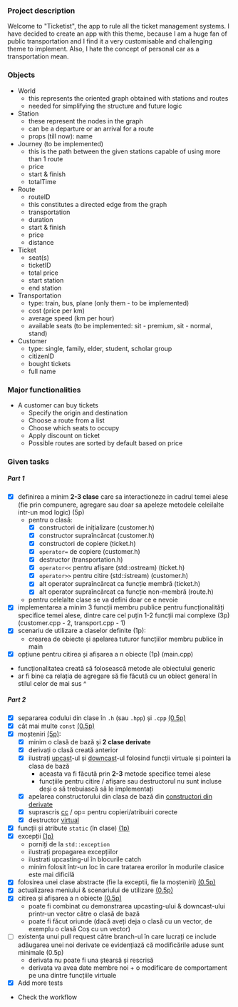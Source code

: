 ### Project description
Welcome to "Ticketist", the app to rule all the ticket management systems. I have decided to create an app with this theme, because I am a huge fan of public transportation and I find it a very customisable and challenging theme to implement. Also, I hate the concept of personal car as a transportation mean.

### Objects
* World
  - this represents the oriented graph obtained with stations and routes
  - needed for simplifying the structure and future logic
* Station
  - these represent the nodes in the graph
  - can be a departure or an arrival for a route
  - props (till now): name
* Journey (to be implemented)
  - this is the path between the given stations capable of using more than 1 route
  - price
  - start & finish
  - totalTime
* Route
  - routeID
  - this constitutes a directed edge from the graph
  - transportation
  - duration
  - start & finish
  - price
  - distance
* Ticket
  - seat(s)
  - ticketID
  - total price
  - start station
  - end station
* Transportation
  - type: train, bus, plane (only them - to be implemented)
  - cost (price per km)
  - average speed (km per hour)
  - available seats (to be implemented: sit - premium, sit - normal, stand)
* Customer
  - type: single, family, elder, student, scholar group
  - citizenID
  - bought tickets
  - full name

### Major functionalities
* A customer can buy tickets
  * Specify the origin and destination
  * Choose a route from a list
  * Choose which seats to occupy
  * Apply discount on ticket
  * Possible routes are sorted by default based on price

### Given tasks
##### Part 1
- [x] definirea a minim **2-3 clase** care sa interactioneze in cadrul temei alese (fie prin compunere, agregare sau doar sa apeleze metodele celeilalte intr-un mod logic) (5p)
  - pentru o clasă:
    - [x] constructori de inițializare (customer.h)
    - [x] constructor supraîncărcat (customer.h)
    - [x] constructori de copiere (ticket.h)
    - [x] `operator=` de copiere (customer.h)
    - [x] destructor (transportation.h)
    - [x] `operator<<` pentru afișare (std::ostream) (ticket.h)
    - [x] `operator>>` pentru citire (std::istream) (customer.h)
    - [x] alt operator supraîncărcat ca funcție membră (ticket.h)
    - [x] alt operator supraîncărcat ca funcție non-membră (route.h)
  - pentru celelalte clase se va defini doar ce e nevoie
- [x] implementarea a minim 3 funcții membru publice pentru funcționalități specifice temei alese, dintre care cel puțin 1-2 funcții mai complexe (3p) (customer.cpp - 2, transport.cpp - 1)
- [x] scenariu de utilizare a claselor definite (1p):
  - crearea de obiecte și apelarea tuturor funcțiilor membru publice în main
- [x] opțiune pentru citirea și afișarea a n obiecte (1p) (main.cpp)
- funcționalitatea creată să folosească metode ale obiectului generic
- ar fi bine ca relația de agregare să fie făcută cu un obiect general în stilul celor de mai sus ^

##### Part 2
- [x] separarea codului din clase în `.h` (sau `.hpp`) și `.cpp` [(0.5p)](https://github.com/Ionnier/poo/tree/main/proiect/P01#separarea-implement%C4%83rii-metodelor-din-clase)
- [x] cât mai multe `const` [(0.5p)](https://github.com/Ionnier/poo/tree/main/labs/L04#reminder-const-everywhere)
- [x] moșteniri [(5p)](https://github.com/Ionnier/poo/tree/main/labs/L04#exemplu):
  - [x] minim o clasă de bază și **2 clase derivate**
  - [x] derivați o clasă creată anterior
  - [x] ilustrați [upcast](https://github.com/Ionnier/poo/tree/main/labs/L04#solu%C8%9Bie-func%C8%9Bii-virtuale-late-binding)-ul și [downcast](https://github.com/Ionnier/poo/tree/main/labs/L04#smarter-downcast-dynamic-cast)-ul folosind funcții virtuale și pointeri la clasa de bază
    - aceasta va fi făcută prin **2-3** metode specifice temei alese
    - funcțiile pentru citire / afișare sau destructorul nu sunt incluse deși o să trebuiască să le implementați
  - [x] apelarea constructorului din clasa de bază din [constructori din derivate](https://github.com/Ionnier/poo/tree/main/labs/L04#comportamentul-constructorului-la-derivare)
  - [x] suprascris [cc](https://github.com/Ionnier/poo/tree/main/labs/L04#comportamentul-constructorului-de-copiere-la-derivare) / op= pentru copieri/atribuiri corecte
  - [x] destructor [virtual](https://github.com/Ionnier/poo/tree/main/labs/L04#solu%C8%9Bie-func%C8%9Bii-virtuale-late-binding)
- [x] funcții și atribute `static` (în clase) [(1p)](https://github.com/Ionnier/poo/tree/main/labs/L04#static)
- [x] excepții [(1p)](https://github.com/Ionnier/poo/tree/main/labs/L04#exception-handling)
  - porniți de la `std::exception`
  - ilustrați propagarea excepțiilor
  - ilustrati upcasting-ul în blocurile catch
  - minim folosit într-un loc în care tratarea erorilor în modurile clasice este mai dificilă
- [x] folosirea unei clase abstracte (fie la exceptii, fie la moșteniri) [(0.5p)](https://github.com/Ionnier/poo/tree/main/labs/L04#clase-abstracte)
- [x] actualizarea meniului & scenariului de utilizare [(0.5p)](https://github.com/Ionnier/oop-template-t1/blob/main/main.cpp#L16)
- [x] citirea și afișarea a n obiecte [(0.5p)](https://github.com/Ionnier/oop-template-t1/blob/main/main.cpp#L13)
  - poate fi combinat cu demonstrarea upcasting-ului & downcast-ului printr-un vector către o clasă de bază
  - poate fi făcut oriunde (dacă aveți deja o clasă cu un vector, de exemplu o clasă Coș cu un vector<Produs>)
- [ ] existența unui pull request către branch-ul în care lucrați ce include adăugarea unei noi derivate ce evidențiază că modificările aduse sunt minimale (0.5p)
  - derivata nu poate fi una ștearsă și rescrisă
  - derivata va avea date membre noi + o modificare de comportament pe una dintre funcțiile virtuale
- [x] Add more tests
- Check the workflow